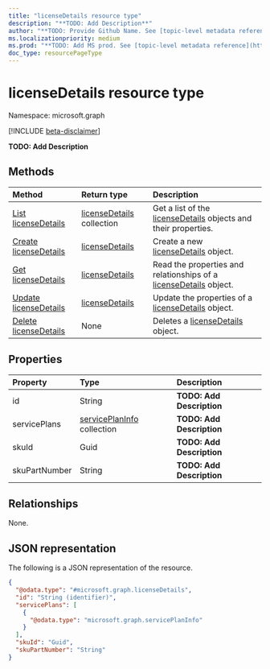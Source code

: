 ```yaml
---
title: "licenseDetails resource type"
description: "**TODO: Add Description**"
author: "**TODO: Provide Github Name. See [topic-level metadata reference](https://msgo.azurewebsites.net/add/document/guidelines/metadata.html#topic-level-metadata)**"
ms.localizationpriority: medium
ms.prod: "**TODO: Add MS prod. See [topic-level metadata reference](https://msgo.azurewebsites.net/add/document/guidelines/metadata.html#topic-level-metadata)**"
doc_type: resourcePageType
---
```


# licenseDetails resource type

Namespace: microsoft.graph

[!INCLUDE [beta-disclaimer](../../includes/beta-disclaimer.md)]

**TODO: Add Description**

## Methods
|Method|Return type|Description|
|:---|:---|:---|
|[List licenseDetails](../api/licensedetails-list.md)|[licenseDetails](../resources/licensedetails.md) collection|Get a list of the [licenseDetails](../resources/licensedetails.md) objects and their properties.|
|[Create licenseDetails](../api/licensedetails-create.md)|[licenseDetails](../resources/licensedetails.md)|Create a new [licenseDetails](../resources/licensedetails.md) object.|
|[Get licenseDetails](../api/licensedetails-get.md)|[licenseDetails](../resources/licensedetails.md)|Read the properties and relationships of a [licenseDetails](../resources/licensedetails.md) object.|
|[Update licenseDetails](../api/licensedetails-update.md)|[licenseDetails](../resources/licensedetails.md)|Update the properties of a [licenseDetails](../resources/licensedetails.md) object.|
|[Delete licenseDetails](../api/licensedetails-delete.md)|None|Deletes a [licenseDetails](../resources/licensedetails.md) object.|

## Properties
|Property|Type|Description|
|:---|:---|:---|
|id|String|**TODO: Add Description**|
|servicePlans|[servicePlanInfo](../resources/serviceplaninfo.md) collection|**TODO: Add Description**|
|skuId|Guid|**TODO: Add Description**|
|skuPartNumber|String|**TODO: Add Description**|

## Relationships
None.

## JSON representation
The following is a JSON representation of the resource.
<!-- {
  "blockType": "resource",
  "keyProperty": "id",
  "@odata.type": "microsoft.graph.licenseDetails",
  "openType": false
}
-->
``` json
{
  "@odata.type": "#microsoft.graph.licenseDetails",
  "id": "String (identifier)",
  "servicePlans": [
    {
      "@odata.type": "microsoft.graph.servicePlanInfo"
    }
  ],
  "skuId": "Guid",
  "skuPartNumber": "String"
}
```

